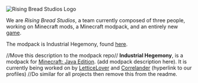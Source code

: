 ![Rising Bread Studios Logo](https://github.com/Rising-Bread-Studios/.github/blob/main/assets/bread.png)

We are _Rising Bread Studios_, a team currently composed of three people, working on Minecraft mods, a Minecraft modpack, and an entirely new [game](https://github.com/Rising-Bread-Studios/potential-sniffle).

The modpack is Industrial Hegemony, found [here](https://github.com/Rising-Bread-Studios/Industrial-Hegemony). 
<!-- (make this a hyperlink later, can also just remove this line once the repo is moved). -->



//Move this description to the modpack repo//
**Industrial Hegemony**, is a modpack for [Minecraft: Java Edition](https://www.minecraft.net/en-us). (add modpack description here). It is currently being worked on by [LetticeLover](https://github.com/LetticeLover) and [Correlander](https://github.com/Correlander) (hyperlink to our profiles) //Do similar for all projects then remove this from the readme.
